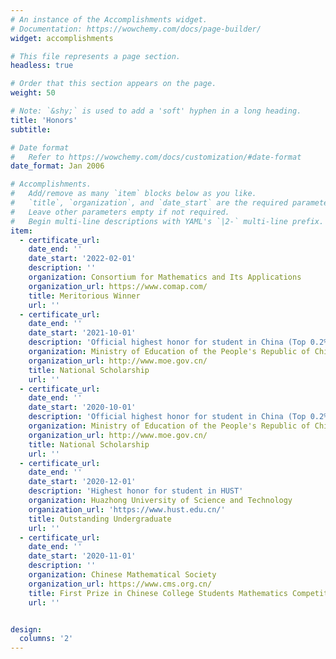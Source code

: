 ```yaml
---
# An instance of the Accomplishments widget.
# Documentation: https://wowchemy.com/docs/page-builder/
widget: accomplishments

# This file represents a page section.
headless: true

# Order that this section appears on the page.
weight: 50

# Note: `&shy;` is used to add a 'soft' hyphen in a long heading.
title: 'Honors'
subtitle:

# Date format
#   Refer to https://wowchemy.com/docs/customization/#date-format
date_format: Jan 2006

# Accomplishments.
#   Add/remove as many `item` blocks below as you like.
#   `title`, `organization`, and `date_start` are the required parameters.
#   Leave other parameters empty if not required.
#   Begin multi-line descriptions with YAML's `|2-` multi-line prefix.
item:
  - certificate_url: 
    date_end: ''
    date_start: '2022-02-01'
    description: ''
    organization: Consortium for Mathematics and Its Applications
    organization_url: https://www.comap.com/
    title: Meritorious Winner
    url: ''
  - certificate_url: 
    date_end: ''
    date_start: '2021-10-01'
    description: 'Official highest honor for student in China (Top 0.2%)'
    organization: Ministry of Education of the People's Republic of China
    organization_url: http://www.moe.gov.cn/
    title: National Scholarship
    url: ''
  - certificate_url: 
    date_end: ''
    date_start: '2020-10-01'
    description: 'Official highest honor for student in China (Top 0.2%)'
    organization: Ministry of Education of the People's Republic of China
    organization_url: http://www.moe.gov.cn/
    title: National Scholarship
    url: ''
  - certificate_url: 
    date_end: ''
    date_start: '2020-12-01'
    description: 'Highest honor for student in HUST'
    organization: Huazhong University of Science and Technology
    organization_url: 'https://www.hust.edu.cn/'
    title: Outstanding Undergraduate
    url: ''
  - certificate_url: 
    date_end: ''
    date_start: '2020-11-01'
    description: ''
    organization: Chinese Mathematical Society
    organization_url: https://www.cms.org.cn/
    title: First Prize in Chinese College Students Mathematics Competition
    url: ''


design:
  columns: '2'
---
```

